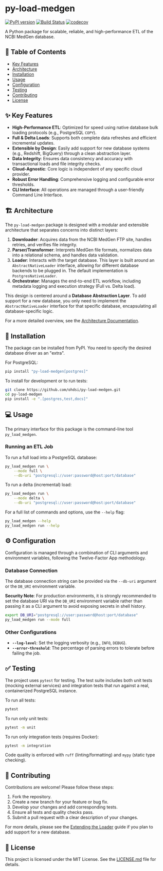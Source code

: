 # py-load-medgen

[![PyPI version](https://badge.fury.io/py/py-load-medgen.svg)](https://badge.fury.io/py/py-load-medgen)
[![Build Status](https://github.com/ohdsi/py-load-medgen/actions/workflows/ci.yml/badge.svg)](https://github.com/ohdsi/py-load-medgen/actions/workflows/ci.yml)
[![codecov](https://codecov.io/gh/ohdsi/py-load-medgen/branch/main/graph/badge.svg?token=YOUR_CODECOV_TOKEN)](https://codecov.io/gh/ohdsi/py-load-medgen)

A Python package for scalable, reliable, and high-performance ETL of the NCBI MedGen database.

## 📖 Table of Contents

- [Key Features](#-key-features)
- [Architecture](#-architecture)
- [Installation](#-installation)
- [Usage](#-usage)
- [Configuration](#-configuration)
- [Testing](#-testing)
- [Contributing](#-contributing)
- [License](#-license)

## ✨ Key Features

- **High-Performance ETL**: Optimized for speed using native database bulk loading protocols (e.g., PostgreSQL `COPY`).
- **Full & Delta Loads**: Supports both complete data refreshes and efficient incremental updates.
- **Extensible by Design**: Easily add support for new database systems (e.g., Redshift, BigQuery) through a clean abstraction layer.
- **Data Integrity**: Ensures data consistency and accuracy with transactional loads and file integrity checks.
- **Cloud-Agnostic**: Core logic is independent of any specific cloud provider.
- **Robust Error Handling**: Comprehensive logging and configurable error thresholds.
- **CLI Interface**: All operations are managed through a user-friendly Command Line Interface.

## 🏗️ Architecture

The `py-load-medgen` package is designed with a modular and extensible architecture that separates concerns into distinct layers:

1.  **Downloader**: Acquires data from the NCBI MedGen FTP site, handles retries, and verifies file integrity.
2.  **Parser/Transformer**: Interprets MedGen file formats, normalizes data into a relational schema, and handles data validation.
3.  **Loader**: Interacts with the target database. This layer is built around an `AbstractNativeLoader` interface, allowing for different database backends to be plugged in. The default implementation is `PostgresNativeLoader`.
4.  **Orchestrator**: Manages the end-to-end ETL workflow, including metadata logging and execution strategy (Full vs. Delta load).

This design is centered around a **Database Abstraction Layer**. To add support for a new database, you only need to implement the `AbstractNativeLoader` interface for that specific database, encapsulating all database-specific logic.

For a more detailed overview, see the [Architecture Documentation](./docs/architecture.md).

## 🚀 Installation

The package can be installed from PyPI. You need to specify the desired database driver as an "extra".

For PostgreSQL:

```bash
pip install "py-load-medgen[postgres]"
```

To install for development or to run tests:

```bash
git clone https://github.com/ohdsi/py-load-medgen.git
cd py-load-medgen
pip install -e ".[postgres,test,docs]"
```

## 💻 Usage

The primary interface for this package is the command-line tool `py_load_medgen`.

### Running an ETL Job

To run a full load into a PostgreSQL database:

```bash
py_load_medgen run \
    --mode full \
    --db-uri "postgresql://user:password@host:port/database"
```

To run a delta (incremental) load:

```bash
py_load_medgen run \
    --mode delta \
    --db-uri "postgresql://user:password@host:port/database"
```

For a full list of commands and options, use the `--help` flag:

```bash
py_load_medgen --help
py_load_medgen run --help
```

## ⚙️ Configuration

Configuration is managed through a combination of CLI arguments and environment variables, following the Twelve-Factor App methodology.

### Database Connection

The database connection string can be provided via the `--db-uri` argument or the `DB_URI` environment variable.

**Security Note**: For production environments, it is strongly recommended to set the database URI via the `DB_URI` environment variable rather than passing it as a CLI argument to avoid exposing secrets in shell history.

```bash
export DB_URI="postgresql://user:password@host:port/database"
py_load_medgen run --mode full
```

### Other Configurations

-   **`--log-level`**: Set the logging verbosity (e.g., `INFO`, `DEBUG`).
-   **`--error-threshold`**: The percentage of parsing errors to tolerate before failing the job.

## ✅ Testing

The project uses `pytest` for testing. The test suite includes both unit tests (mocking external services) and integration tests that run against a real, containerized PostgreSQL instance.

To run all tests:

```bash
pytest
```

To run only unit tests:

```bash
pytest -m unit
```

To run only integration tests (requires Docker):

```bash
pytest -m integration
```

Code quality is enforced with `ruff` (linting/formatting) and `mypy` (static type checking).

## 🤝 Contributing

Contributions are welcome! Please follow these steps:

1.  Fork the repository.
2.  Create a new branch for your feature or bug fix.
3.  Develop your changes and add corresponding tests.
4.  Ensure all tests and quality checks pass.
5.  Submit a pull request with a clear description of your changes.

For more details, please see the [Extending the Loader](./docs/extending.md) guide if you plan to add support for a new database.

## 📄 License

This project is licensed under the MIT License. See the [LICENSE.md](./LICENSE.md) file for details.
